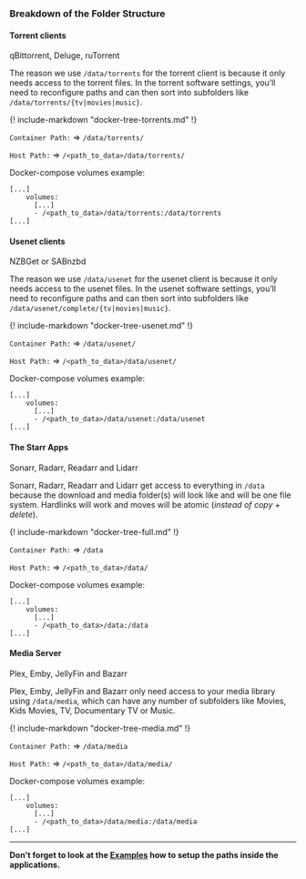 ### Breakdown of the Folder Structure

#### Torrent clients

qBittorrent, Deluge, ruTorrent

The reason we use `/data/torrents` for the torrent client is because it only needs access to the torrent files. In the torrent software settings, you’ll need to reconfigure paths and can then sort into subfolders like `/data/torrents/{tv|movies|music}`.

{! include-markdown "docker-tree-torrents.md" !}

`Container Path:` => `/data/torrents/`

`Host Path:` => `/<path_to_data>/data/torrents/`

Docker-compose volumes example:

```none
[...]
    volumes:
	  [...]
      - /<path_to_data>/data/torrents:/data/torrents
[...]
```

#### Usenet clients

NZBGet or SABnzbd

The reason we use `/data/usenet` for the usenet client is because it only needs access to the usenet files. In the usenet software settings, you’ll need to reconfigure paths and can then sort into subfolders like `/data/usenet/complete/{tv|movies|music}`.

{! include-markdown "docker-tree-usenet.md" !}

`Container Path:` => `/data/usenet/`

`Host Path:` => `/<path_to_data>/data/usenet/`

Docker-compose volumes example:

```none
[...]
    volumes:
	  [...]
      - /<path_to_data>/data/usenet:/data/usenet
[...]
```

#### The Starr Apps

Sonarr, Radarr, Readarr and Lidarr

Sonarr, Radarr, Readarr and Lidarr get access to everything in `/data` because the download and media folder(s) will look like and will be one file system. Hardlinks will work and moves will be atomic (*instead of copy + delete*).

{! include-markdown "docker-tree-full.md" !}

`Container Path:` => `/data`

`Host Path:` => `/<path_to_data>/data/`

Docker-compose volumes example:

```none
[...]
    volumes:
	  [...]
      - /<path_to_data>/data:/data
[...]
```

#### Media Server

Plex, Emby, JellyFin and Bazarr

Plex, Emby, JellyFin and Bazarr only need access to your media library using `/data/media`, which can have any number of subfolders like Movies, Kids Movies, TV, Documentary TV or Music.

{! include-markdown "docker-tree-media.md" !}

`Container Path:` => `/data/media`

`Host Path:` => `/<path_to_data>/data/media/`

Docker-compose volumes example:

```none
[...]
    volumes:
	  [...]
      - /<path_to_data>/data/media:/data/media
[...]
```

------

**Don't forget to look at the [Examples](/Hardlinks/Examples/) how to setup the paths inside the applications.**
